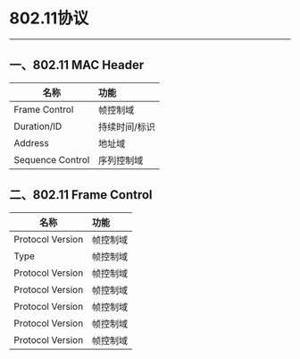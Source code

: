 # **802.11协议**

------------------------------

## 一、**802.11 MAC Header**

| 名称 | 功能   |
| ---- | :----- |
| Frame Control | 帧控制域 |
| Duration/ID | 持续时间/标识 |
| Address | 地址域 |
| Sequence Control | 序列控制域|

## 二、**802.11 Frame Control**

| 名称 | 功能   |
| ---- | :----- |
| Protocol Version | 帧控制域 |
| Type | 帧控制域 |
| Protocol Version | 帧控制域 |
| Protocol Version | 帧控制域 |
| Protocol Version | 帧控制域 |
| Protocol Version | 帧控制域 |
| Protocol Version | 帧控制域 |
